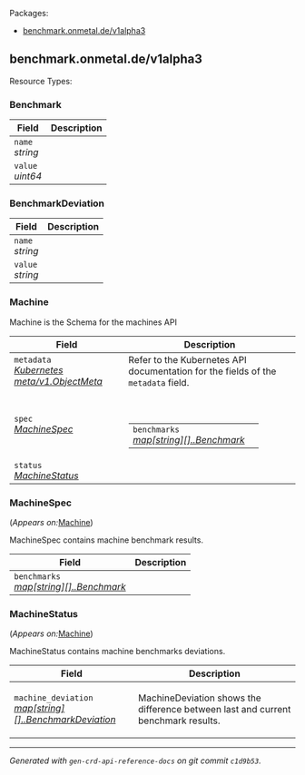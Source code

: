 <p>Packages:</p>
<ul>
<li>
<a href="#benchmark.onmetal.de%2fv1alpha3">benchmark.onmetal.de/v1alpha3</a>
</li>
</ul>
<h2 id="benchmark.onmetal.de/v1alpha3">benchmark.onmetal.de/v1alpha3</h2>
Resource Types:
<ul></ul>
<h3 id="benchmark.onmetal.de/v1alpha3.Benchmark">Benchmark
</h3>
<div>
</div>
<table>
<thead>
<tr>
<th>Field</th>
<th>Description</th>
</tr>
</thead>
<tbody>
<tr>
<td>
<code>name</code><br/>
<em>
string
</em>
</td>
<td>
</td>
</tr>
<tr>
<td>
<code>value</code><br/>
<em>
uint64
</em>
</td>
<td>
</td>
</tr>
</tbody>
</table>
<h3 id="benchmark.onmetal.de/v1alpha3.BenchmarkDeviation">BenchmarkDeviation
</h3>
<div>
</div>
<table>
<thead>
<tr>
<th>Field</th>
<th>Description</th>
</tr>
</thead>
<tbody>
<tr>
<td>
<code>name</code><br/>
<em>
string
</em>
</td>
<td>
</td>
</tr>
<tr>
<td>
<code>value</code><br/>
<em>
string
</em>
</td>
<td>
</td>
</tr>
</tbody>
</table>
<h3 id="benchmark.onmetal.de/v1alpha3.Machine">Machine
</h3>
<div>
<p>Machine is the Schema for the machines API</p>
</div>
<table>
<thead>
<tr>
<th>Field</th>
<th>Description</th>
</tr>
</thead>
<tbody>
<tr>
<td>
<code>metadata</code><br/>
<em>
<a href="https://v1-21.docs.kubernetes.io/docs/reference/generated/kubernetes-api/v1.21/#objectmeta-v1-meta">
Kubernetes meta/v1.ObjectMeta
</a>
</em>
</td>
<td>
Refer to the Kubernetes API documentation for the fields of the
<code>metadata</code> field.
</td>
</tr>
<tr>
<td>
<code>spec</code><br/>
<em>
<a href="#benchmark.onmetal.de/v1alpha3.MachineSpec">
MachineSpec
</a>
</em>
</td>
<td>
<br/>
<br/>
<table>
<tr>
<td>
<code>benchmarks</code><br/>
<em>
<a href="#benchmark.onmetal.de/v1alpha3.[]..Benchmark">
map[string][]..Benchmark
</a>
</em>
</td>
<td>
</td>
</tr>
</table>
</td>
</tr>
<tr>
<td>
<code>status</code><br/>
<em>
<a href="#benchmark.onmetal.de/v1alpha3.MachineStatus">
MachineStatus
</a>
</em>
</td>
<td>
</td>
</tr>
</tbody>
</table>
<h3 id="benchmark.onmetal.de/v1alpha3.MachineSpec">MachineSpec
</h3>
<p>
(<em>Appears on:</em><a href="#benchmark.onmetal.de/v1alpha3.Machine">Machine</a>)
</p>
<div>
<p>MachineSpec contains machine benchmark results.</p>
</div>
<table>
<thead>
<tr>
<th>Field</th>
<th>Description</th>
</tr>
</thead>
<tbody>
<tr>
<td>
<code>benchmarks</code><br/>
<em>
<a href="#benchmark.onmetal.de/v1alpha3.[]..Benchmark">
map[string][]..Benchmark
</a>
</em>
</td>
<td>
</td>
</tr>
</tbody>
</table>
<h3 id="benchmark.onmetal.de/v1alpha3.MachineStatus">MachineStatus
</h3>
<p>
(<em>Appears on:</em><a href="#benchmark.onmetal.de/v1alpha3.Machine">Machine</a>)
</p>
<div>
<p>MachineStatus contains machine benchmarks deviations.</p>
</div>
<table>
<thead>
<tr>
<th>Field</th>
<th>Description</th>
</tr>
</thead>
<tbody>
<tr>
<td>
<code>machine_deviation</code><br/>
<em>
<a href="#benchmark.onmetal.de/v1alpha3.[]..BenchmarkDeviation">
map[string][]..BenchmarkDeviation
</a>
</em>
</td>
<td>
<p>MachineDeviation shows the difference between last and current benchmark results.</p>
</td>
</tr>
</tbody>
</table>
<hr/>
<p><em>
Generated with <code>gen-crd-api-reference-docs</code>
on git commit <code>c1d9b53</code>.
</em></p>
